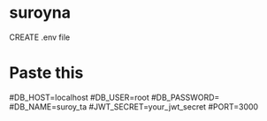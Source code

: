 # suroyna

CREATE .env file
# Paste this
#DB_HOST=localhost
#DB_USER=root
#DB_PASSWORD=
#DB_NAME=suroy_ta
#JWT_SECRET=your_jwt_secret
#PORT=3000
